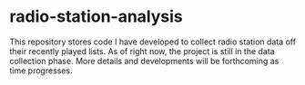 # radio-station-analysis
This repository stores code I have developed to collect radio station data off their recently played lists.  As of right now, the project is still in the data collection phase.  More details and developments will be forthcoming as time progresses.

